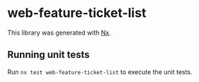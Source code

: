 # web-feature-ticket-list

This library was generated with [Nx](https://nx.dev).

## Running unit tests

Run `nx test web-feature-ticket-list` to execute the unit tests.

